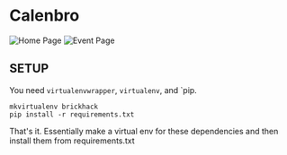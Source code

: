 # Calenbro

![Home Page](http://i.imgur.com/UFNrH2W.png "Home Page")
![Event Page](http://i.imgur.com/SFzG3Iu.png "Event Page")


## SETUP
You need `virtualenvwrapper`, `virtualenv`, and `pip.

    mkvirtualenv brickhack
    pip install -r requirements.txt

That's it. Essentially make a virtual env for these dependencies and then
install them from requirements.txt
